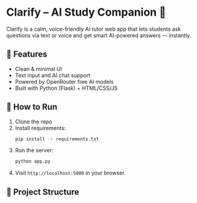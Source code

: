 # Clarify – AI Study Companion 🧠

Clarify is a calm, voice-friendly AI tutor web app that lets students ask questions via text or voice and get smart AI-powered answers — instantly.

## 🌟 Features
- Clean & minimal UI
- Text input and AI chat support
- Powered by OpenRouter free AI models
- Built with Python (Flask) + HTML/CSS/JS

## 🚀 How to Run

1. Clone the repo
2. Install requirements:
    ```bash
    pip install -r requirements.txt
    ```
3. Run the server:
    ```bash
    python app.py
    ```
4. Visit `http://localhost:5000` in your browser.

## 📁 Project Structure
